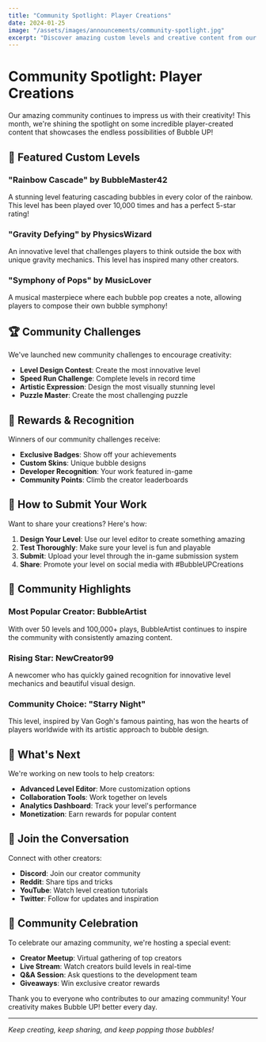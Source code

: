 ```yaml
---
title: "Community Spotlight: Player Creations"
date: 2024-01-25
image: "/assets/images/announcements/community-spotlight.jpg"
excerpt: "Discover amazing custom levels and creative content from our talented community of Bubble UP! players!"
---
```


# Community Spotlight: Player Creations

Our amazing community continues to impress us with their creativity! This month, we're shining the spotlight on some incredible player-created content that showcases the endless possibilities of Bubble UP!

## 🎨 Featured Custom Levels

### "Rainbow Cascade" by BubbleMaster42
A stunning level featuring cascading bubbles in every color of the rainbow. This level has been played over 10,000 times and has a perfect 5-star rating!

### "Gravity Defying" by PhysicsWizard
An innovative level that challenges players to think outside the box with unique gravity mechanics. This level has inspired many other creators.

### "Symphony of Pops" by MusicLover
A musical masterpiece where each bubble pop creates a note, allowing players to compose their own bubble symphony!

## 🏆 Community Challenges

We've launched new community challenges to encourage creativity:

- **Level Design Contest**: Create the most innovative level
- **Speed Run Challenge**: Complete levels in record time
- **Artistic Expression**: Design the most visually stunning level
- **Puzzle Master**: Create the most challenging puzzle

## 🎁 Rewards & Recognition

Winners of our community challenges receive:

- **Exclusive Badges**: Show off your achievements
- **Custom Skins**: Unique bubble designs
- **Developer Recognition**: Your work featured in-game
- **Community Points**: Climb the creator leaderboards

## 📝 How to Submit Your Work

Want to share your creations? Here's how:

1. **Design Your Level**: Use our level editor to create something amazing
2. **Test Thoroughly**: Make sure your level is fun and playable
3. **Submit**: Upload your level through the in-game submission system
4. **Share**: Promote your level on social media with #BubbleUPCreations

## 🌟 Community Highlights

### Most Popular Creator: BubbleArtist
With over 50 levels and 100,000+ plays, BubbleArtist continues to inspire the community with consistently amazing content.

### Rising Star: NewCreator99
A newcomer who has quickly gained recognition for innovative level mechanics and beautiful visual design.

### Community Choice: "Starry Night"
This level, inspired by Van Gogh's famous painting, has won the hearts of players worldwide with its artistic approach to bubble design.

## 🔮 What's Next

We're working on new tools to help creators:

- **Advanced Level Editor**: More customization options
- **Collaboration Tools**: Work together on levels
- **Analytics Dashboard**: Track your level's performance
- **Monetization**: Earn rewards for popular content

## 💬 Join the Conversation

Connect with other creators:

- **Discord**: Join our creator community
- **Reddit**: Share tips and tricks
- **YouTube**: Watch level creation tutorials
- **Twitter**: Follow for updates and inspiration

## 🎉 Community Celebration

To celebrate our amazing community, we're hosting a special event:

- **Creator Meetup**: Virtual gathering of top creators
- **Live Stream**: Watch creators build levels in real-time
- **Q&A Session**: Ask questions to the development team
- **Giveaways**: Win exclusive creator rewards

Thank you to everyone who contributes to our amazing community! Your creativity makes Bubble UP! better every day.

---

*Keep creating, keep sharing, and keep popping those bubbles!* 
